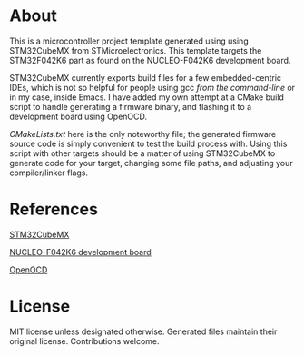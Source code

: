 # About

This is a microcontroller project template generated using using STM32CubeMX from STMicroelectronics. This template targets the STM32F042K6 part as found on the NUCLEO-F042K6 development board.

STM32CubeMX currently exports build files for a few embedded-centric IDEs, which is not so helpful for people using gcc *from the command-line* or in my case, inside Emacs. I have added my own attempt at a CMake build script to handle generating a firmware binary, and flashing it to a development board using OpenOCD.

*CMakeLists.txt* here is the only noteworthy file; the generated firmware source code is simply convenient to test the build process with. Using this script with other targets should be a matter of using STM32CubeMX to generate code for your target, changing some file paths, and adjusting your compiler/linker flags.

# References

[STM32CubeMX](http://www.st.com/content/st_com/en/products/development-tools/software-development-tools/stm32-software-development-tools/stm32-configurators-and-code-generators/stm32cubemx.html)

[NUCLEO-F042K6 development board](http://www.st.com/content/st_com/en/products/evaluation-tools/product-evaluation-tools/mcu-eval-tools/stm32-mcu-eval-tools/stm32-mcu-nucleo/nucleo-f042k6.html)

[OpenOCD](http://openocd.org/)

# License

MIT license unless designated otherwise. Generated files maintain their original license. Contributions welcome.
